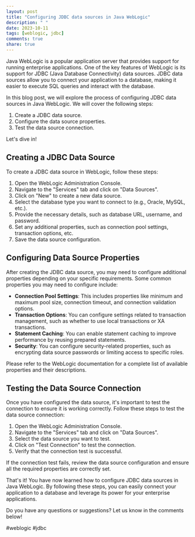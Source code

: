 ```yaml
---
layout: post
title: "Configuring JDBC data sources in Java WebLogic"
description: " "
date: 2023-10-11
tags: [weblogic, jdbc]
comments: true
share: true
---
```


Java WebLogic is a popular application server that provides support for running enterprise applications. One of the key features of WebLogic is its support for JDBC (Java Database Connectivity) data sources. JDBC data sources allow you to connect your application to a database, making it easier to execute SQL queries and interact with the database.

In this blog post, we will explore the process of configuring JDBC data sources in Java WebLogic. We will cover the following steps:

1. Create a JDBC data source.
2. Configure the data source properties.
3. Test the data source connection.

Let's dive in!

## Creating a JDBC Data Source

To create a JDBC data source in WebLogic, follow these steps:

1. Open the WebLogic Administration Console.
2. Navigate to the "Services" tab and click on "Data Sources".
3. Click on "New" to create a new data source.
4. Select the database type you want to connect to (e.g., Oracle, MySQL, etc.).
5. Provide the necessary details, such as database URL, username, and password.
6. Set any additional properties, such as connection pool settings, transaction options, etc.
7. Save the data source configuration.

## Configuring Data Source Properties

After creating the JDBC data source, you may need to configure additional properties depending on your specific requirements. Some common properties you may need to configure include:

- **Connection Pool Settings**: This includes properties like minimum and maximum pool size, connection timeout, and connection validation options.
- **Transaction Options**: You can configure settings related to transaction management, such as whether to use local transactions or XA transactions.
- **Statement Caching**: You can enable statement caching to improve performance by reusing prepared statements.
- **Security**: You can configure security-related properties, such as encrypting data source passwords or limiting access to specific roles.

Please refer to the WebLogic documentation for a complete list of available properties and their descriptions.

## Testing the Data Source Connection

Once you have configured the data source, it's important to test the connection to ensure it is working correctly. Follow these steps to test the data source connection:

1. Open the WebLogic Administration Console.
2. Navigate to the "Services" tab and click on "Data Sources".
3. Select the data source you want to test.
4. Click on "Test Connection" to test the connection.
5. Verify that the connection test is successful.

If the connection test fails, review the data source configuration and ensure all the required properties are correctly set.

That's it! You have now learned how to configure JDBC data sources in Java WebLogic. By following these steps, you can easily connect your application to a database and leverage its power for your enterprise applications.

Do you have any questions or suggestions? Let us know in the comments below!

#weblogic #jdbc